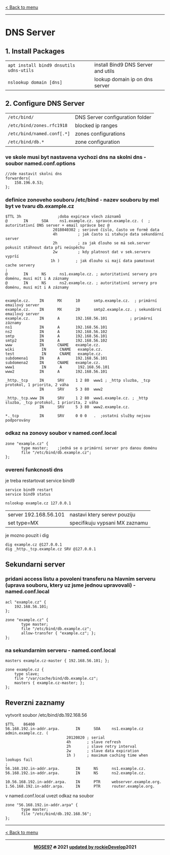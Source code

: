 [< Back to menu](../README.md)

---

# DNS Server

## 1. Install Packages

<table>
    <tr><td><code>apt install bind9 dnsutils udns-utils</code></td><td>install Bind9 DNS Server and utils</td></tr>
    <tr><td><code>nslookup domain [dns]</code></td><td>lookup domain ip on dns server</td></tr>
</table>

## 2. Configure DNS Server

<table>
    <tr><td><code>/etc/bind/</code></td><td>DNS Server configuration folder</td></tr>
    <tr><td><code>/etc/bind/zones.rfc1918</code></td><td>blocked ip ranges</td></tr>
    <tr><td><code>/etc/bind/named.conf[.*]</code></td><td>zones configurations</td></tr>
    <tr><td><code>/etc/bind/db.*</code></td><td>zone configuration</td></tr>
</table>

### ve skole musi byt nastavena vychozi dns na skolni dns - soubor named.conf.options

    //zde nastavit skolni dns
    forwarders{
        158.196.0.53;
    };

### definice zonoveho souboru /etc/bind - nazev souboru by mel byt ve tvaru db.example.cz
    
    $TTL 3h 			   ;doba expirace všech záznamů
    @       IN      SOA     ns1.example.cz. spravce.example.cz. (  ; autoritativní DNS server + email správce bez @
                         2018040302 ; seriové číslo, často ve formě data
                         4h         ; jak často si stahuje data sekundární server
                         2h         ; za jak dlouho se má sek.server pokusit stáhnout data při neúspěchu
                         2w         ; kdy platnost dat v sek.serveru vyprší
                        1h )       ; jak dlouho si mají data pamatovat cache servery
    ;
    @       IN      NS      ns1.example.cz. ; autoritativní servery pro doménu, musí mít i A záznamy
    @       IN      NS      ns2.example.cz. ; autoritativní servery pro doménu, musí mít i A záznamy


    example.cz.    IN      MX      10      smtp.example.cz.  ; primární emailový server
    example.cz.    IN      MX      20      smtp2.example.cz. ; sekundární emailový server
    example.cz.    IN      A       192.168.56.101          ; primární záznamy
    ns1            IN      A       192.168.56.101
    ns2            IN      A       192.168.56.102
    smtp           IN      A       192.168.56.101
    smtp2          IN      A       192.168.56.102
    www            IN      CNAME   example.cz.
    wiki	        IN      CNAME   example.cz.
    test	        IN      CNAME   example.cz.
    subdomena1     IN      A       192.168.56.101
    subdomena2     IN      CNAME   example.cz.
    www1	        IN      A       192.168.56.101
    www2           IN      A       192.168.56.101

    _http._tcp     IN      SRV     1 2 80  www1 ; _http sluzba, _tcp protokol, 1 priorita, 2 váha
                   IN      SRV     5 3 80  www2

    _http._tcp.www IN      SRV     1 2 80  www1.example.cz. ; _http sluzba, _tcp protokol, 1 priorita, 2 váha
                   IN      SRV     5 3 80  www2.example.cz.

    *._tcp         IN      SRV     0 0 0   .  ;ostatní služby nejsou podporovány

### odkaz na zonovy soubor v named.conf.local
    zone "example.cz" {
           type master;    ;jedná se o primární server pro danou doménu
           file "/etc/bind/db.example.cz";
    };
 
### overeni funkcnosti dns
je treba restartovat service bind9

    service bind9 restart
    service bind9 status

    nslookup example.cz 127.0.0.1
<table>
<tr><td>server 192.168.56.101 </td><td>nastavi ktery serevr pouziju</td></tr>
<tr><td>set type=MX </td><td> specifikuju vypsani MX zaznamu</td></tr>
</table>

je mozno pouzit i dig

    dig example.cz @127.0.0.1
    dig _http._tcp.example.cz SRV @127.0.0.1

## Sekundarni server
### pridani access listu a povoleni transferu na hlavnim serveru (uprava souboru, ktery uz jsme jednou upravovali) - named.conf.local

    acl "example.cz" {
        192.168.56.101;
    };

    zone "example.cz" {
           type master;
           file "/etc/bind/db.example.cz";
           allow-transfer { "example.cz"; };
    };

### na sekundarnim serveru - named.conf.local
    masters example.cz-master { 192.168.56.101; };

    zone example.cz {
        type slave;
        file "/var/cache/bind/db.example.cz";
        masters { example.cz-master; };
    };

## Reverzni zaznamy
vytvorit soubor /etc/bind/db.192.168.56

    $TTL    86400
    56.168.192.in-addr.arpa.       IN      SOA     ns1.example.cz admin.example.cz. (
                               20120820 ; serial
                               4h       ; slave refresh
                               2h       ; slave retry interval
                               2w       ; slave data expiration
                               1h )     ; maximum caching time when lookups fail
    ;
    56.168.192.in-addr.arpa.       IN      NS      ns1.example.cz.
    56.168.192.in-addr.arpa.       IN      NS      ns2.example.cz. 

    10.56.168.192.in-addr.arpa.    IN      PTR     webserver.example.org.
    1.56.168.192.in-addr.arpa.     IN      PTR     router.example.org.

v named.conf.local uvezt odkaz na soubor

    zone "56.168.192.in-addr.arpa" {
           type master;
           file "/etc/bind/db.192.168.56";
    };

---

[< Back to menu](../README.md)

---

<p align="center">
    <b><a href="https://github.com/MGSE97" target="_blank">MGSE97</a> 🔥 2021</b>
    <b><a href="https://github.com/rockieDevelop" target="_blank">updated by rockieDevelop</a>2021</b>
</div>
